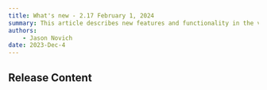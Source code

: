 ```yaml
---
title: What's new - 2.17 February 1, 2024
summary: This article describes new features and functionality in the version.
authors:
    - Jason Novich
date: 2023-Dec-4
---
```


## Release Content

<!-- RUN-13107/RUN-13108 - SSO users visibility-->

<!-- RUN-12934/RUN-12944 - Ability to configure cluster routes certificate in OpenShift -->

<!-- RUN-12597/RUN-13404 - Additional configurations for Prometheus -->

<!-- RUN-9808/RUN-9810 - Show effective project policy from the UI -->
